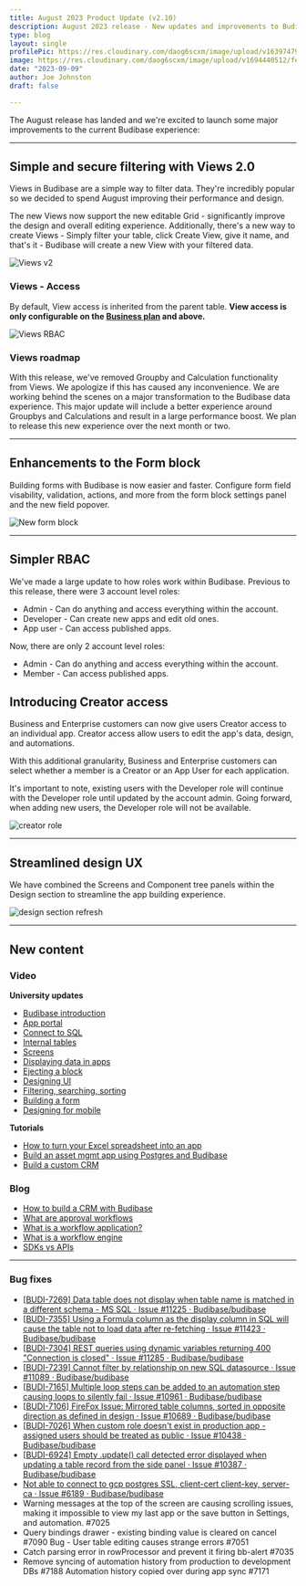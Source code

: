 ```yaml
---
title: August 2023 Product Update (v2.10)
description: August 2023 release - New updates and improvements to Budibase.
type: blog
layout: single
profilePic: https://res.cloudinary.com/daog6scxm/image/upload/v1639747995/cms/joe_illustration_gray_bg_e97wdl.jpg
image: https://res.cloudinary.com/daog6scxm/image/upload/v1694440512/features/CleanShot_2023-09-11_at_14.55.04_2x_yafhxn.png
date: "2023-09-09"
author: Joe Johnston
draft: false

---
```


The August release has landed and we're excited to launch some major improvements to the current Budibase experience:



---



## Simple and secure filtering with Views 2.0

Views in Budibase are a simple way to filter data. They're incredibly popular so we decided to spend August improving their performance and design. 

The new Views now support the new editable Grid - significantly improve the design and overall editing experience. Additionally, there's a new way to create Views - Simply filter your table, click Create View, give it name, and that's it -  Budibase will create a new View with your filtered data.



![Views v2](https://res.cloudinary.com/daog6scxm/image/upload/v1694440154/features/viewsv2v2_bjizou.webp)



### Views - Access

By default, View access is inherited from the parent table. **View access is only configurable on the [Business plan](https://budibase.com/pricing) and above.**



![Views RBAC](https://res.cloudinary.com/daog6scxm/image/upload/v1694605467/features/views-rbac.png)



### Views roadmap

With this release, we've removed Groupby and Calculation functionality from Views. We apologize if this has caused any inconvenience. We are working behind the scenes on a major transformation to the Budibase data experience. This major update will include a better experience around Groupbys and Calculations and result in a large performance boost. We plan to release this new experience over the next month or two.







---



## Enhancements to the Form block

Building forms with Budibase is now easier and faster. Configure form field visability, validation, actions, and more from the form block settings panel and the new field popover.

![New form block](https://res.cloudinary.com/daog6scxm/image/upload/v1694440139/features/form-block-v2_loa4u9.webp)



---



## Simpler RBAC

We've made a large update to how roles work within Budibase. Previous to this release, there were 3 account level roles:

- Admin - Can do anything and access everything within the account.
- Developer - Can create new apps and edit old ones.
- App user - Can access published apps.



Now, there are only 2 account level roles:

- Admin - Can do anything and access everything within the account. 
- Member - Can access published apps.



## Introducing Creator access

Business and Enterprise customers can now give users Creator access to an individual app. Creator access allow users to edit the app's data, design, and automations.

With this additional granularity, Business and Enterprise customers can select whether a member is a Creator or an App User for each application. 

It's important to note, existing users with the Developer role will continue with the Developer role until updated by the account admin. Going forward, when adding new users, the Developer role will not be available.

![creator role](https://res.cloudinary.com/daog6scxm/image/upload/v1694440137/features/creator-role_qhbigt.webp)




---



## Streamlined design UX

We have combined the Screens and Component tree panels within the Design section to streamline the app building experience.

![design section refresh](https://res.cloudinary.com/daog6scxm/image/upload/v1694440075/features/componentandscreencombo_hgnmfr.webp)





---



## New content

### Video

**University updates**

- [Budibase introduction](https://youtu.be/I2xvZPIv4IQ)
- [App portal](https://youtu.be/J6G8DaoK0o8)
- [Connect to SQL](https://youtu.be/7GluL-Z8J3k)
- [Internal tables](https://youtu.be/zyBTXYC-GyY)
- [Screens](https://youtu.be/nKR62Iuj8Zo)
- [Displaying data in apps](https://youtu.be/ryTKOLzAbkg)
- [Ejecting a block](https://youtu.be/Ef3tTx1UKUs)
- [Designing UI](https://youtu.be/uJzE3VXdM9Y)
- [Filtering, searching, sorting](https://youtu.be/qTmyzqMFCoY)
- [Building a form](https://youtu.be/YwScV12Oi5s)
- [Designing for mobile](https://youtu.be/LlsdBfMojtE)

**Tutorials**

- [How to turn your Excel spreadsheet into an app](https://youtu.be/Wxyyj3qWHEk)
- [Build an asset mgmt app using Postgres and Budibase](https://youtu.be/CMBCiM8HXyc)
- [Build a custom CRM](https://youtu.be/PtUU6bk5xkI)

### Blog

- [How to build a CRM with Budibase](https://budibase.com/blog/tutorials/how-to-build-a-crm/)
- [What are approval workflows](https://budibase.com/blog/automation/approval-workflows/)
- [What is a workflow application?](https://budibase.com/blog/automation/workflow-application/)
- [What is a workflow engine](https://budibase.com/blog/automation/workflow-engine/)
- [SDKs vs APIs](https://budibase.com/blog/app-building/sdk-vs-api/)

---



### Bug fixes

- [[BUDI-7269\] Data table does not display when table name is matched in a different schema - MS SQL · Issue #11225 · Budibase/budibase](https://github.com/Budibase/budibase/issues/11225)  
- [[BUDI-7355\] Using a Formula column as the display column in SQL will cause the table not to load data after re-fetching · Issue #11423 · Budibase/budibase](https://github.com/Budibase/budibase/issues/11423)  
- [[BUDI-7304\] REST queries using dynamic variables returning 400 "Connection is closed" · Issue #11285 · Budibase/budibase](https://github.com/Budibase/budibase/issues/11285) 
- [[BUDI-7239\] Cannot filter by relationship on new SQL datasource · Issue #11089 · Budibase/budibase](https://github.com/Budibase/budibase/issues/11089)   
- [[BUDI-7165\] Multiple loop steps can be added to an automation step causing loops to silently fail · Issue #10961 · Budibase/budibase](https://github.com/Budibase/budibase/issues/10961)  
- [[BUDI-7106\] FireFox Issue: Mirrored table columns, sorted in opposite direction as defined in design · Issue #10689 · Budibase/budibase](https://github.com/Budibase/budibase/issues/10689)  
- [[BUDI-7026\] When custom role doesn't exist in production app - assigned users should be treated as public · Issue #10438 · Budibase/budibase](https://github.com/Budibase/budibase/issues/10438)  
- [[BUDI-6924\] Empty .update() call detected error displayed when updating a table record from the side panel · Issue #10387 · Budibase/budibase](https://github.com/Budibase/budibase/issues/10387)  
- [Not able to connect to gcp postgres SSL, client-cert client-key, server-ca · Issue #6189 · Budibase/budibase](https://github.com/Budibase/budibase/issues/6189) 
- Warning messages at the top of the screen are causing scrolling issues, making it impossible to view my last app or the save button in Settings, and automation. #7025 
- Query bindings drawer - existing binding value is cleared on cancel #7090 Bug - User table editing causes strange errors #7051 
- Catch parsing error in rowProcessor and prevent it firing bb-alert #7035
- Remove syncing of automation history from production to development DBs #7188 Automation history copied over during app sync #7171  